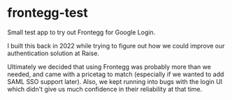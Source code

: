 # frontegg-test

Small test app to try out Frontegg for Google Login.

I built this back in 2022 while trying to figure out how we could improve our authentication solution at Raise.

Ultimately we decided that using Frontegg was probably more than we needed, and came with a pricetag to match (especially if we wanted to add SAML SSO support later). Also, we kept running into bugs with the login UI which didn't give us much confidence in their reliability at that time.
